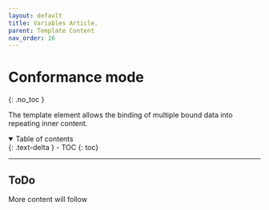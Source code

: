 ```yaml
---
layout: default
title: Variables Article.
parent: Template Content
nav_order: 16
---
```


# Conformance mode
{: .no_toc }

The template element allows the binding of multiple bound data into repeating inner content.

<details open markdown="block">
  <summary>
    Table of contents
  </summary>
  {: .text-delta }
- TOC
{: toc}
</details>

---

## ToDo

More content will follow
